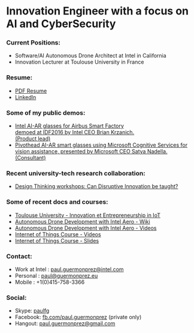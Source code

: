# Innovation Engineer with a focus on AI and CyberSecurity

### Current Positions:
* Software/AI Autonomous Drone Architect at Intel in California
* Innovation Lecturer at Toulouse University in France 

### Resume:
* [PDF Resume](https://github.com/guermonprez/guermonprez.github.io/blob/master/Paul_Guermonprez_-_Innovation_Engineer_CV.pdf?raw=true)
* [LinkedIn](http://www.linkedin.com/in/paulguermonprez)

### Some of my public demos:
* [Intel AI-AR glasses for Airbus Smart Factory  
  demoed at IDF2016 by Intel CEO Brian Krzanich.  
  (Product lead)](https://youtu.be/QRBofzL4MDY?t=35)
* [Pivothead AI-AR smart glasses using Microsoft Cognitive Services for vision assistance, presented by Microsoft CEO Satya Nadella. (Consultant)](https://www.youtube.com/watch?v=rVF2duPVUTY)

### Recent university-tech research collaboration:
* [Design Thinking workshops: Can Disruptive Innovation be taught?](https://www.youtube.com/watch?v=XkYbLnVBWlY)

### Some of recent docs and courses:
* [Toulouse University - Innovation et Entrepreneurship in IoT](https://eformation.univ-tlse3.fr/oc/spoc-innov/)
* [Autonomous Drone Development with Intel Aero - Wiki](https://github.com/intel-aero/meta-intel-aero/wiki)
* [Autonomous Drone Development with Intel Aero - Videos](https://www.youtube.com/playlist?list=PLTQSXsG86pGfyZm5ac6-ZtQsEniUJIE9o)
* [Internet of Things Course - Videos](https://www.youtube.com/playlist?list=PLFBM-eCNdj6A5VSmOEjpn8XoiM88398B7)
* [Internet of Things Course - Slides](https://github.com/guermonprez/intel-academic-IoT-course/tree/master/slides)

### Contact:
* Work at Intel : paul.guermonprez@intel.com
* Personal : paul@guermonprez.eu
* Mobile : +1(0)415-758-3366

### Social:
* Skype: [paulfg](skype:paulfg?call)
* Facebook: [fb.com/paul.guermonprez](https://www.facebook.com/paul.guermonprez) (private only)
* Hangout: [paul.guermonprez@gmail.com](mailto:paul.guermonprez@gmail.com)

